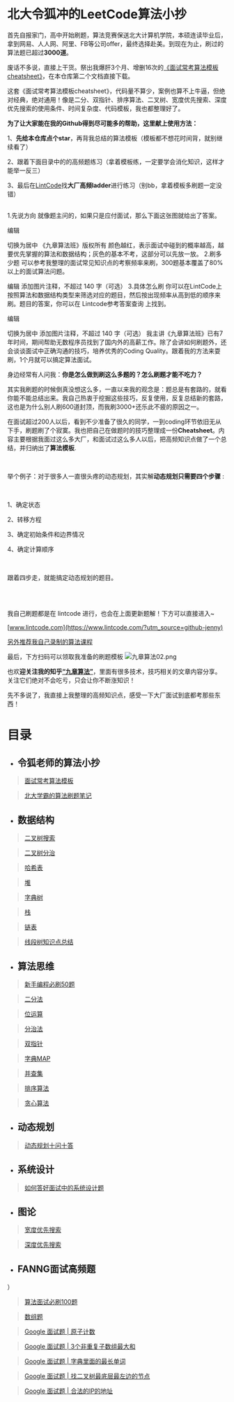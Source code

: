 # 北大令狐冲的LeetCode算法小抄
首先自报家门，高中开始刷题，算法竞赛保送北大计算机学院，本硕连读毕业后，拿到网易、人人网、阿里、FB等公司offer，最终选择赴美。到现在为止，刷过的算法题已超过**3000道**。

废话不多说，直接上干货。祭出我爆肝3个月、增删16次的[《面试常考算法模板cheatsheet》](https://github.com/ninechapter-algorithm/leetcode-linghu-templete/tree/master/%E4%BB%A4%E7%8B%90%E8%80%81%E5%B8%88%E7%9A%84%E7%AE%97%E6%B3%95%E5%B0%8F%E6%8A%84)，在本仓库第二个文档直接下载。

这套《面试常考算法模板cheatsheet》，代码量不算少，案例也算不上牛逼，但绝对经典，绝对通用！像是二分、双指针、排序算法、二叉树、宽度优先搜索、深度优先搜索的使用条件、时间复杂度、代码模板，我也都整理好了。

**为了让大家能在我的Github得到尽可能多的帮助，这里献上使用方法：**

1、**先给本仓库点个star**，再背我总结的算法模板（模板都不想花时间背，就别继续看了）

2、跟着下面目录中的的高频题练习（拿着模板练，一定要学会消化知识，这样才能举一反三）

3、最后在[LintCode](https://www.lintcode.com/problem/?utm_source=sc-gihub-jw)找**大厂高频ladder**进行练习（别bb，拿着模板多刷题一定没错）

## 
1.先说方向
 就像题主问的，如果只是应付面试，那么下面这张图就给出了答案。
​

编辑

切换为居中
《九章算法班》版权所有
颜色越红，表示面试中碰到的概率越高，越要优先掌握的算法和数据结构；灰色的基本不考，这部分可以先放一放。
2.刷多少题
可以参考我整理的面试常见知识点的考察频率来刷，300题基本覆盖了80%以上的面试算法问题。 
​

编辑
添加图片注释，不超过 140 字（可选）
3.具体怎么刷
你可以在LintCode上按照算法和数据结构类型来筛选对应的题目，然后按出现频率从高到低的顺序来刷。题目的答案，你可以在 Lintcode参考答案查询 上找到。
​

编辑

切换为居中
添加图片注释，不超过 140 字（可选）
 我主讲《九章算法班》已有7年时间，期间帮助无数程序员找到了国内外的高薪工作。除了会讲如何刷题外，还会谈谈面试中正确沟通的技巧，培养优秀的Coding Quality。跟着我的方法来耍刷，1个月就可以搞定算法面试。

身边经常有人问我：**你是怎么做到刷这么多题的？怎么刷题才能不吃力？**

其实我刷题的时候倒真没想这么多，一直以来我的观念是：题总是有套路的，就看你能不能总结出来。我自己热衷于挖掘这些技巧，反复使用，反复总结新的套路，这也是为什么别人刷600道封顶，而我刷3000+还乐此不疲的原因之一。

在面试超过200人以后，看到不少准备了很久的同学，一到coding环节依旧无从下手，刷题刷了个寂寞。我也把自己在做题时的技巧整理成一份**Cheatsheet**。内容主要根据我面过这么多大厂，和面试过这么多人以后，把高频知识点做了一个总结，并归纳出了**算法模板**.
    
<br/> 

举个例子：对于很多人一直很头疼的动态规划，其实解**动态规划只需要四个步骤**  :

<br/>

1、确定状态

2、转移方程 

3、确定初始条件和边界情况 

4、确定计算顺序

<br/>

跟着四步走，就能搞定动态规划的题目。

<br/>



<br/>

我自己刷题都是在 lintcode 进行，也会在上面更新题解！下方可以直接进入~

[www.lintcode.com](https://www.lintcode.com/?utm_source=github-jenny)

[另外推荐我自己录制的算法课程](https://www.jiuzhang.com/course/71/?utm_source=github-jenny)

最后，下方扫码可以领取我准备的刷题模板
![九章算法02.png](https://media-lc.lintcode.com/user_226679/202209/b10b0046-cb1e-40e0-b9ee-9de4518027e3.png)

也欢**迎关注我的知乎[“九章算法”](https://www.zhihu.com/people/crackinterview)**，里面有很多技术，技巧相关的文章内容分享。关注它们绝对不会吃亏，只会让你不断涨知识！

先不多说了，我直接上我整理的高频知识点，感受一下大厂面试到底都考那些东西！


# 目录

- ## **令狐老师的算法小抄**
>[面试常考算法模板](https://github.com/ninechapter-algorithm/linghu-algorithm-templete/blob/master/%E4%BB%A4%E7%8B%90%E8%80%81%E5%B8%88%E7%9A%84%E7%AE%97%E6%B3%95%E5%B0%8F%E6%8A%84/%E9%9D%A2%E8%AF%95%E5%B8%B8%E8%80%83%E7%AE%97%E6%B3%95%E6%A8%A1%E6%9D%BF%20Cheat%20Sheet%20V4.3.pdf)


>[北大学霸的算法刷题笔记](https://github.com/ninechapter-algorithm/linghu-algorithm-templete/blob/master/%E5%8C%97%E5%A4%A7%E5%AD%A6%E9%9C%B8%E7%9A%84%E7%AE%97%E6%B3%95%E5%88%B7%E9%A2%98%E7%AC%94%E8%AE%B0.pdf)


- ## **数据结构**

>[二叉树搜索](https://github.com/ninechapter-algorithm/ninechapter-algorithm/tree/master/%E6%95%B0%E6%8D%AE%E7%BB%93%E6%9E%84/%E2%BC%86%E5%8F%89%E6%90%9C%E7%B4%A2%E6%A0%91)

>[二叉树分治](https://github.com/ninechapter-algorithm/ninechapter-algorithm/tree/master/%E6%95%B0%E6%8D%AE%E7%BB%93%E6%9E%84/%E4%BA%8C%E5%8F%89%E6%A0%91%E5%88%86%E6%B2%BB)

>[哈希表](https://github.com/ninechapter-algorithm/ninechapter-algorithm/tree/master/%E6%95%B0%E6%8D%AE%E7%BB%93%E6%9E%84/%E5%93%88%E5%B8%8C%E8%A1%A8)

>[堆](https://github.com/ninechapter-algorithm/ninechapter-algorithm/tree/master/%E6%95%B0%E6%8D%AE%E7%BB%93%E6%9E%84/%E5%A0%86)

>[字典树](https://github.com/ninechapter-algorithm/ninechapter-algorithm/tree/master/%E6%95%B0%E6%8D%AE%E7%BB%93%E6%9E%84/%E5%AD%97%E5%85%B8%E6%A0%91)

>[栈](https://github.com/ninechapter-algorithm/ninechapter-algorithm/tree/master/%E6%95%B0%E6%8D%AE%E7%BB%93%E6%9E%84/%E6%A0%88)

>[链表](https://github.com/ninechapter-algorithm/ninechapter-algorithm/tree/master/%E6%95%B0%E6%8D%AE%E7%BB%93%E6%9E%84/%E9%93%BE%E8%A1%A8)


>[线段树知识点总结](https://github.com/ninechapter-algorithm/ninechapter-algorithm/blob/master/%E7%AE%97%E6%B3%95%E4%B8%8E%E6%95%B0%E6%8D%AE%E7%BB%93%E6%9E%84/%E7%BA%BF%E6%AE%B5%E6%A0%91%E7%9F%A5%E8%AF%86%E7%82%B9%E6%80%BB%E7%BB%93.md)


- ## **算法思维**
>[新手编程必刷50题](https://github.com/ninechapter-algorithm/linghu-algorithm-templete/blob/master/%E7%BC%96%E7%A8%8B%E6%96%B0%E6%89%8B%E5%BF%85%E5%88%B750%E9%A2%98%20V1.0.docx)

>[二分法](https://github.com/ninechapter-algorithm/ninechapter-algorithm/tree/master/%E7%AE%97%E6%B3%95%E6%80%9D%E7%BB%B4%E9%A2%98/%E4%BA%8C%E5%88%86%E6%B3%95)

>[位运算](https://github.com/ninechapter-algorithm/ninechapter-algorithm/tree/master/%E7%AE%97%E6%B3%95%E6%80%9D%E7%BB%B4%E9%A2%98/%E4%BD%8D%E8%BF%90%E7%AE%97)

>[分治法](https://github.com/ninechapter-algorithm/ninechapter-algorithm/tree/master/%E7%AE%97%E6%B3%95%E6%80%9D%E7%BB%B4%E9%A2%98/%E5%88%86%E6%B2%BB%E6%B3%95)

>[双指针](https://github.com/ninechapter-algorithm/ninechapter-algorithm/tree/master/%E7%AE%97%E6%B3%95%E6%80%9D%E7%BB%B4%E9%A2%98/%E5%8F%8C%E6%8C%87%E9%92%88)

>[字典MAP](https://github.com/ninechapter-algorithm/ninechapter-algorithm/tree/master/%E7%AE%97%E6%B3%95%E6%80%9D%E7%BB%B4%E9%A2%98/%E5%AD%97%E5%85%B8MAP)

>[并查集](https://github.com/ninechapter-algorithm/ninechapter-algorithm/tree/master/%E7%AE%97%E6%B3%95%E6%80%9D%E7%BB%B4%E9%A2%98/%E5%B9%B6%E6%9F%A5%E9%9B%86)

>[排序算法](https://github.com/ninechapter-algorithm/ninechapter-algorithm/tree/master/%E7%AE%97%E6%B3%95%E6%80%9D%E7%BB%B4%E9%A2%98/%E6%8E%92%E5%BA%8F%E7%AE%97%E6%B3%95)

>[贪心算法](https://github.com/ninechapter-algorithm/ninechapter-algorithm/tree/master/%E7%AE%97%E6%B3%95%E6%80%9D%E7%BB%B4%E9%A2%98/%E8%B4%AA%E5%BF%83%E7%AE%97%E6%B3%95)



- ## **动态规划**

>[动态规划十问十答](https://github.com/ninechapter-algorithm/ninechapter-algorithm/blob/master/%E7%AE%97%E6%B3%95%E4%B8%8E%E6%95%B0%E6%8D%AE%E7%BB%93%E6%9E%84/%E5%8A%A8%E6%80%81%E8%A7%84%E5%88%92%E5%8D%81%E9%97%AE%E5%8D%81%E7%AD%94.md)


- ## **系统设计**

>[如何答好面试中的系统设计题](https://github.com/ninechapter-algorithm/ninechapter-algorithm/blob/master/%E7%B3%BB%E7%BB%9F%E8%AE%BE%E8%AE%A1%20Syestem%20Design/%E5%A6%82%E4%BD%95%E7%AD%94%E5%A5%BD%E9%9D%A2%E8%AF%95%E4%B8%AD%E7%9A%84%E7%B3%BB%E7%BB%9F%E8%AE%BE%E8%AE%A1%E9%A2%98.md)

- ## **图论**
>[宽度优先搜索](https://github.com/ninechapter-algorithm/linghu-algorithm-templete/tree/master/%E5%9B%BE%E8%AE%BA/%E5%AE%BD%E5%BA%A6%E4%BC%98%E5%85%88%E6%90%9C%E7%B4%A2)

>[深度优先搜索](https://github.com/ninechapter-algorithm/linghu-algorithm-templete/tree/master/%E5%9B%BE%E8%AE%BA/%E6%B7%B1%E5%BA%A6%E4%BC%98%E5%85%88%E6%90%9C%E7%B4%A2)

- ## **FANNG面试高频题**
）
>[算法面试必刷100题](https://github.com/ninechapter-algorithm/linghu-algorithm-templete/blob/master/%E9%AB%98%E9%A2%91/%E7%AE%97%E6%B3%95%E9%9D%A2%E8%AF%95%E5%BF%85%E5%88%B7100%E9%A2%98.xlsx)

>[数组题](https://github.com/ninechapter-algorithm/linghu-algorithm-templete/tree/master/%E9%AB%98%E9%A2%91/%E6%95%B0%E7%BB%84%E9%A2%98)

>[Google 面试题 | 原子计数](https://github.com/ninechapter-algorithm/ninechapter-algorithm/blob/master/%E7%AE%97%E6%B3%95%E9%9D%A2%E8%AF%95%E9%A2%98%E8%A7%A3/Google%20%E9%9D%A2%E8%AF%95%E9%A2%98%20%7C%20%E5%8E%9F%E5%AD%90%E8%AE%A1%E6%95%B0.md)

>[Google 面试题 | 3个非重复子数组最大和](https://github.com/ninechapter-algorithm/ninechapter-algorithm/blob/master/%E7%AE%97%E6%B3%95%E9%9D%A2%E8%AF%95%E9%A2%98%E8%A7%A3/Google%20%E9%9D%A2%E8%AF%95%E9%A2%98%20%7C%203%E4%B8%AA%E9%9D%9E%E9%87%8D%E5%A4%8D%E5%AD%90%E6%95%B0%E7%BB%84%E6%9C%80%E5%A4%A7%E5%92%8C.md)

>[Google 面试题 | 字典里面的最长单词](https://github.com/ninechapter-algorithm/ninechapter-algorithm/blob/master/%E7%AE%97%E6%B3%95%E9%9D%A2%E8%AF%95%E9%A2%98%E8%A7%A3/Google%20%E9%9D%A2%E8%AF%95%E9%A2%98%20%7C%20%E5%AD%97%E5%85%B8%E9%87%8C%E9%9D%A2%E7%9A%84%E6%9C%80%E9%95%BF%E5%8D%95%E8%AF%8D.md)

>[Google 面试题 | 找二叉树最底层最左边的节点](https://github.com/ninechapter-algorithm/ninechapter-algorithm/blob/master/%E7%AE%97%E6%B3%95%E9%9D%A2%E8%AF%95%E9%A2%98%E8%A7%A3/Google%20%E9%9D%A2%E8%AF%95%E9%A2%98%20%7C%20%E6%89%BE%E4%BA%8C%E5%8F%89%E6%A0%91%E6%9C%80%E5%BA%95%E5%B1%82%E6%9C%80%E5%B7%A6%E8%BE%B9%E7%9A%84%E8%8A%82%E7%82%B9.md)

>[Google 面试题 | 合法的IP的地址](https://github.com/ninechapter-algorithm/ninechapter-algorithm/blob/master/%E7%AE%97%E6%B3%95%E9%9D%A2%E8%AF%95%E9%A2%98%E8%A7%A3/Google%20%E9%9D%A2%E8%AF%95%E9%A2%98%20%7C%20%E5%90%88%E6%B3%95%E7%9A%84IP%E7%9A%84%E5%9C%B0%E5%9D%80.md)
